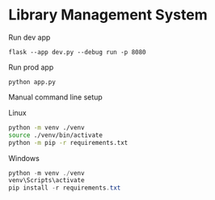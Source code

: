 # Library Management System

Run dev app

```
flask --app dev.py --debug run -p 8080
```

Run prod app

```
python app.py
```

Manual command line setup

Linux
```bash
python -m venv ./venv
source ./venv/bin/activate
python -m pip -r requirements.txt
```

Windows
```powershell
python -m venv ./venv
venv\Scripts\activate
pip install -r requirements.txt
```
